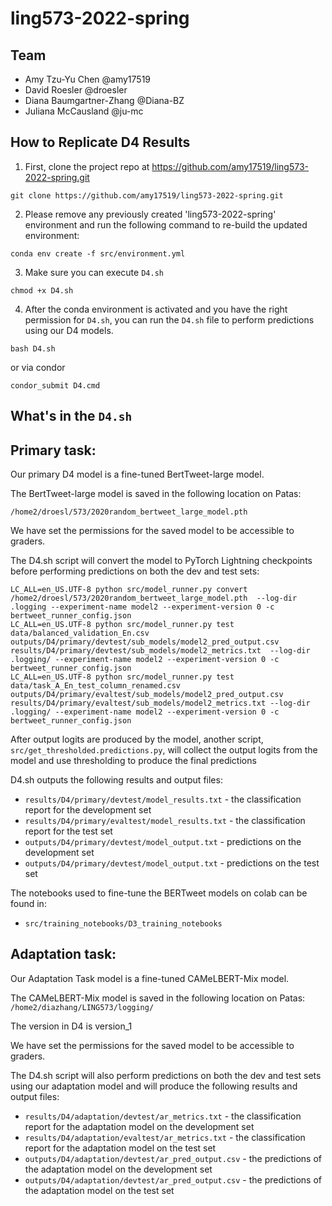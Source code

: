 # ling573-2022-spring


## Team

- Amy Tzu-Yu Chen @amy17519
- David Roesler @droesler
- Diana Baumgartner-Zhang @Diana-BZ
- Juliana McCausland @ju-mc

## How to Replicate D4 Results

1. First, clone the project repo at https://github.com/amy17519/ling573-2022-spring.git

```
git clone https://github.com/amy17519/ling573-2022-spring.git
```

2. Please remove any previously created 'ling573-2022-spring' environment and run the following command to re-build the updated environment:

```
conda env create -f src/environment.yml
```

3. Make sure you can execute `D4.sh`

```
chmod +x D4.sh
```

4. After the conda environment is activated and you have the right permission for `D4.sh`, you can run the `D4.sh` file to perform predictions using our D4 models.
```
bash D4.sh
```

or via condor

```
condor_submit D4.cmd
```


## What's in the `D4.sh`

## Primary task:

Our primary D4 model is a fine-tuned BertTweet-large model. 

The BertTweet-large model is saved in the following location on Patas:

`/home2/droesl/573/2020random_bertweet_large_model.pth`  

We have set the permissions for the saved model to be accessible to graders. 

The D4.sh script will convert the model to PyTorch Lightning checkpoints before performing predictions on both the dev and test sets:
```
LC_ALL=en_US.UTF-8 python src/model_runner.py convert /home2/droesl/573/2020random_bertweet_large_model.pth  --log-dir .logging --experiment-name model2 --experiment-version 0 -c bertweet_runner_config.json
LC_ALL=en_US.UTF-8 python src/model_runner.py test data/balanced_validation_En.csv outputs/D4/primary/devtest/sub_models/model2_pred_output.csv results/D4/primary/devtest/sub_models/model2_metrics.txt  --log-dir .logging/ --experiment-name model2 --experiment-version 0 -c bertweet_runner_config.json
LC_ALL=en_US.UTF-8 python src/model_runner.py test data/task_A_En_test_column_renamed.csv outputs/D4/primary/evaltest/sub_models/model2_pred_output.csv results/D4/primary/evaltest/sub_models/model2_metrics.txt --log-dir .logging/ --experiment-name model2 --experiment-version 0 -c bertweet_runner_config.json

```

After output logits are produced by the model, another script, `src/get_thresholded.predictions.py`, will collect the output logits from the model and use thresholding to produce the final predictions
     
D4.sh outputs the following results and output files:

- `results/D4/primary/devtest/model_results.txt` - the classification report for the development set
- `results/D4/primary/evaltest/model_results.txt` - the classification report for the test set
- `outputs/D4/primary/devtest/model_output.txt` - predictions on the development set
- `outputs/D4/primary/devtest/model_output.txt` - predictions on the test set

The notebooks used to fine-tune the BERTweet models on colab can be found in:

- `src/training_notebooks/D3_training_notebooks`

## Adaptation task:

Our Adaptation Task model is a fine-tuned CAMeLBERT-Mix model.

The CAMeLBERT-Mix model is saved in the following location on Patas:
`/home2/diazhang/LING573/logging/`  

The version in D4 is version_1

We have set the permissions for the saved model to be accessible to graders.

The D4.sh script will also perform predictions on both the dev and test sets using our adaptation model and will produce the following results and output files:

- `results/D4/adaptation/devtest/ar_metrics.txt` - the classification report for the adaptation model on the development set
- `results/D4/adaptation/evaltest/ar_metrics.txt` - the classification report for the adaptation model on the test set
- `outputs/D4/adaptation/devtest/ar_pred_output.csv` - the predictions of the adaptation model on the development set
- `outputs/D4/adaptation/devtest/ar_pred_output.csv` - the predictions of the adaptation model on the test set


